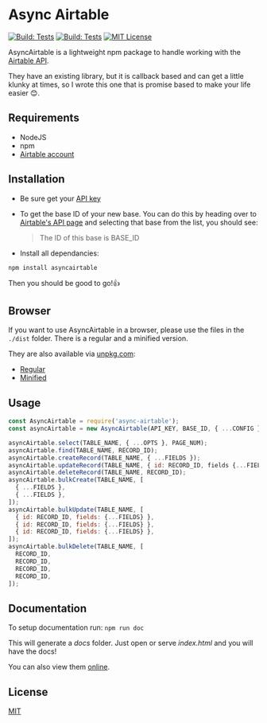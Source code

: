 # Async Airtable

[![Build: Tests](https://img.shields.io/github/workflow/status/GV14982/async-airtable/testsDevelop?label=Develop&logo=jest&logoColor=white&style=flat)](https://github.com/gv14982/async-airtable/actions)
[![Build: Tests](https://img.shields.io/github/workflow/status/GV14982/async-airtable/testsMaster?label=Master&logo=jest&logoColor=white&style=flat)](https://github.com/gv14982/async-airtable/actions)
[![MIT License](https://img.shields.io/github/license/GV14982/async-airtable?style=flat)](LICENSE.md)

AsyncAirtable is a lightweight npm package to handle working with the [Airtable API](https://airtable.com/api).

They have an existing library, but it is callback based and can get a little klunky at times, so I wrote this one that is promise based to make your life easier 😊.

## Requirements

- NodeJS
- npm
- [Airtable account](https://airtable.com/signup)

## Installation

- Be sure get your [API key](https://support.airtable.com/hc/en-us/articles/219046777-How-do-I-get-my-API-key-)

- To get the base ID of your new base. You can do this by heading over to [Airtable's API page](https://airtable.com/api) and selecting that base from the list, you should see:

  > The ID of this base is BASE_ID

- Install all dependancies:

```
npm install asyncairtable
```

Then you should be good to go!👍

## Browser

If you want to use AsyncAirtable in a browser, please use the files in the `./dist` folder. There is a regular and a minified version.

They are also available via [unpkg.com](https://unpkg.com/):

- [Regular](https://unpkg.com/asyncairtable/dist/asyncAirtable.js)
- [Minified](https://unpkg.com/asyncairtable/dist/asyncAirtable.min.js)

## Usage

```javascript
const AsyncAirtable = require('async-airtable');
const asyncAirtable = new AsyncAirtable(API_KEY, BASE_ID, { ...CONFIG });

asyncAirtable.select(TABLE_NAME, { ...OPTS }, PAGE_NUM);
asyncAirtable.find(TABLE_NAME, RECORD_ID);
asyncAirtable.createRecord(TABLE_NAME, { ...FIELDS });
asyncAirtable.updateRecord(TABLE_NAME, { id: RECORD_ID, fields {...FIELDS} });
asyncAirtable.deleteRecord(TABLE_NAME, RECORD_ID);
asyncAirtable.bulkCreate(TABLE_NAME, [
  { ...FIELDS },
  { ...FIELDS },
]);
asyncAirtable.bulkUpdate(TABLE_NAME, [
  { id: RECORD_ID, fields: {...FIELDS} },
  { id: RECORD_ID, fields: {...FIELDS} },
  { id: RECORD_ID, fields: {...FIELDS} },
]);
asyncAirtable.bulkDelete(TABLE_NAME, [
  RECORD_ID,
  RECORD_ID,
  RECORD_ID,
  RECORD_ID,
]);
```

## Documentation

To setup documentation run:
`npm run doc`

This will generate a _docs_ folder. Just open or serve _index.html_ and you will have the docs!

You can also view them [online](https://asyncairtable.com).

## License

[MIT](https://choosealicense.com/licenses/mit/)
